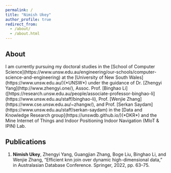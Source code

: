 ```yaml
---
permalink: /
title: "Nimish Ukey"
author_profile: true
redirect_from: 
  - /about/
  - /about.html
---
```


<h2 id="about"> About </h2>
I am currently pursuing my doctoral studies in the [School of Computer Science](https://www.unsw.edu.au/engineering/our-schools/computer-science-and-engineering) at the [University of New South Wales](https://www.unsw.edu.au/)(*UNSW*) under the guidance of Dr. [Zhengyi Yang](http://www.zhengyi.one/), Assoc. Prof. [Binghao Li]([https://research.unsw.edu.au/people/associate-professor-binghao-li](https://www.unsw.edu.au/staff/binghao-li), Prof. [Wenjie Zhang](https://www.cse.unsw.edu.au/~zhangw/), and Prof. [Serkan Saydam](https://www.unsw.edu.au/staff/serkan-saydam) in the [Data and Knowledge Research group](https://unswdb.github.io/)(*DKR*) and the Mine Internet of Things and Indoor Positioning Indoor Navigation (MIoT & IPIN) Lab.

<h2 id="publications"> Publications </h2>

1. **Nimish Ukey**, Zhengyi Yang, Guangjian Zhang, Boge Liu, Binghao Li, and Wenjie Zhang, “Efficient knn join over dynamic high-dimensional data,” in Australasian Database Conference. Springer, 2022, pp. 63–75. 
